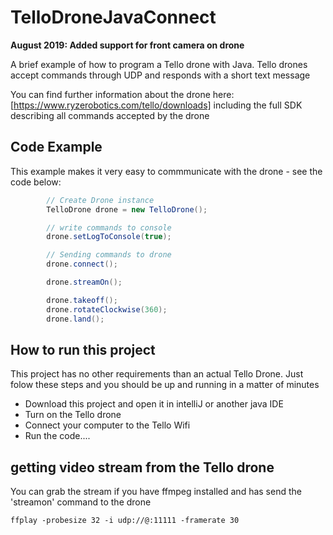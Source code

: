 # TelloDroneJavaConnect

**August 2019: Added support for front camera on drone**

A brief example of how to program a Tello drone with Java.
Tello drones accept commands through UDP and responds with a short text message

You can find further information about the drone here: [https://www.ryzerobotics.com/tello/downloads] including the full SDK describing all commands accepted by the drone

## Code Example
This example makes it very easy to commmunicate with the drone - see the code below:
```java
        // Create Drone instance
        TelloDrone drone = new TelloDrone();

        // write commands to console
        drone.setLogToConsole(true);

        // Sending commands to drone
        drone.connect();

        drone.streamOn();

        drone.takeoff();
        drone.rotateClockwise(360);
        drone.land();

```

## How to run this project
This project has no other requirements than an actual Tello Drone. Just folow these steps and you should be up and running in a matter of minutes
* Download this project and open it in intelliJ or another java IDE
* Turn on the Tello drone
* Connect your computer to the Tello Wifi
* Run the code.... 

## getting video stream from the Tello drone
You can grab the stream if you have ffmpeg installed and has send the 'streamon' command to the drone
```
ffplay -probesize 32 -i udp://@:11111 -framerate 30
```
